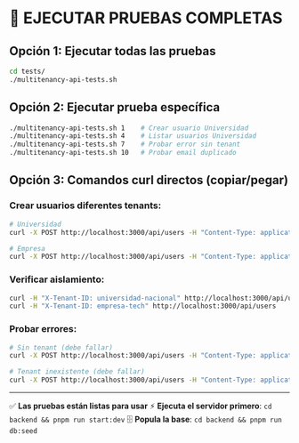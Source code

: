 # 🚀 EJECUTAR PRUEBAS COMPLETAS

## Opción 1: Ejecutar todas las pruebas
```bash
cd tests/
./multitenancy-api-tests.sh
```

## Opción 2: Ejecutar prueba específica
```bash
./multitenancy-api-tests.sh 1    # Crear usuario Universidad
./multitenancy-api-tests.sh 4    # Listar usuarios Universidad  
./multitenancy-api-tests.sh 7    # Probar error sin tenant
./multitenancy-api-tests.sh 10   # Probar email duplicado
```

## Opción 3: Comandos curl directos (copiar/pegar)

### Crear usuarios diferentes tenants:
```bash
# Universidad
curl -X POST http://localhost:3000/api/users -H "Content-Type: application/json" -H "X-Tenant-ID: universidad-nacional" -d '{"email": "test1@universidad.edu", "name": "Test Usuario 1"}'

# Empresa  
curl -X POST http://localhost:3000/api/users -H "Content-Type: application/json" -H "X-Tenant-ID: empresa-tech" -d '{"email": "test2@techsolutions.com", "name": "Test Usuario 2"}'
```

### Verificar aislamiento:
```bash
curl -H "X-Tenant-ID: universidad-nacional" http://localhost:3000/api/users
curl -H "X-Tenant-ID: empresa-tech" http://localhost:3000/api/users  
```

### Probar errores:
```bash
# Sin tenant (debe fallar)
curl -X POST http://localhost:3000/api/users -H "Content-Type: application/json" -d '{"email": "sin@tenant.com", "name": "Sin Tenant"}'

# Tenant inexistente (debe fallar) 
curl -X POST http://localhost:3000/api/users -H "Content-Type: application/json" -H "X-Tenant-ID: inexistente" -d '{"email": "test@inexistente.com", "name": "Inexistente"}'
```

---
✅ **Las pruebas están listas para usar** 
⚡ **Ejecuta el servidor primero**: `cd backend && pnpm run start:dev`
🗄️ **Popula la base**: `cd backend && pnpm run db:seed`
